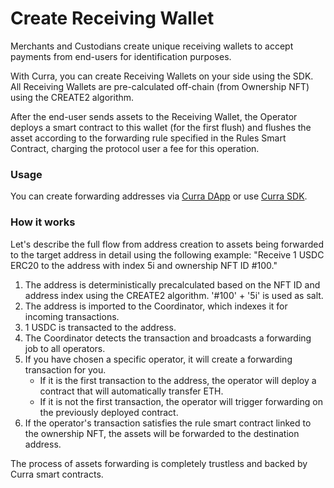 # Create Receiving Wallet

Merchants and Custodians create unique receiving wallets to accept payments from end-users for identification purposes.

With Curra, you can create Receiving Wallets on your side using the SDK. All Receiving Wallets are pre-calculated off-chain (from Ownership NFT) using the CREATE2 algorithm.

After the end-user sends assets to the Receiving Wallet, the Operator deploys a smart contract to this wallet (for the first flush) and flushes the asset according to the forwarding rule specified in the Rules Smart Contract, charging the protocol user a fee for this operation.

### Usage
You can create forwarding addresses via [Curra DApp](https://app.curra.io) or use [Curra SDK](developer-services/javascript-ts-sdk.md).

### How it works
Let's describe the full flow from address creation to assets being forwarded to the target address in detail using the following example: "Receive 1 USDC ERC20 to the address with index 5i and ownership NFT ID #100."

1. The address is deterministically precalculated based on the NFT ID and address index using the CREATE2 algorithm. '#100' + '5i' is used as salt.
2. The address is imported to the Coordinator, which indexes it for incoming transactions.
3. 1 USDC is transacted to the address.
4. The Coordinator detects the transaction and broadcasts a forwarding job to all operators.
5. If you have chosen a specific operator, it will create a forwarding transaction for you.
    * If it is the first transaction to the address, the operator will deploy a contract that will automatically transfer ETH.
    * If it is not the first transaction, the operator will trigger forwarding on the previously deployed contract.
6. If the operator's transaction satisfies the rule smart contract linked to the ownership NFT, the assets will be forwarded to the destination address.

The process of assets forwarding is completely trustless and backed by Curra smart contracts.
